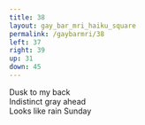 ```yaml
---
title: 38
layout: gay_bar_mri_haiku_square
permalink: /gaybarmri/38
left: 37
right: 39
up: 31
down: 45
---
```

Dusk to my back  
Indistinct gray ahead  
Looks like rain Sunday
